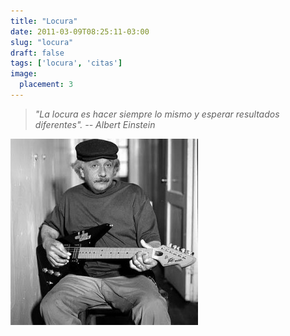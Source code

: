 ```yaml
---
title: "Locura"
date: 2011-03-09T08:25:11-03:00
slug: "locura"
draft: false
tags: ['locura', 'citas']
image:
  placement: 3
---
```


> *\"La locura es hacer siempre lo mismo y esperar resultados
> diferentes\". \-- Albert Einstein*

![](EinsteinRockero-300x298.jpg)